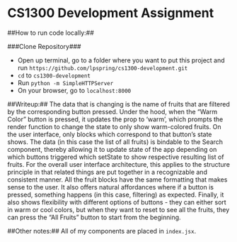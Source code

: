 # CS1300 Development Assignment

##How to run code locally:##

###Clone Repository###
* Open up terminal, go to a folder where you want to put this project and run `https://github.com/lpspring/cs1300-development.git`
* `cd` to `cs1300-development`
* Run `python -m SimpleHTTPServer`
* On your browser, go to `localhost:8000`

##Writeup:##
The data that is changing is the name of fruits that are filtered by the corresponding button pressed. Under the hood, when the “Warm Color” button is pressed, it updates the prop to ‘warm’, which prompts the render function to change the state to only show warm-colored fruits. On the user interface, only blocks which correspond to that button’s state shows. The data (in this case the list of all fruits) is bindable to the Search component, thereby allowing it to update state of the app depending on which buttons triggered which setState to show respective resulting list of fruits. For the overall user interface architecture, this applies to the structure principle in that related things are put together in a recognizable and consistent manner. All the fruit blocks have the same formatting that makes sense to the user. It also offers natural affordances where if a button is pressed, something happens (in this case, filtering) as expected. Finally, it also shows flexibility with different options of buttons - they can either sort in warm or cool colors, but when they want to reset to see all the fruits, they can press the “All Fruits” button to start from the beginning.

##Other notes:##
All of my components are placed in `index.jsx`. 
